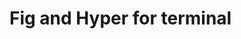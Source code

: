 # Fig and Hyper for terminal

<!-- {BearID:97AE9CB0-D355-47E5-8C67-24BF124FDCB7-8144-000002EA6BF9AD1E} -->
